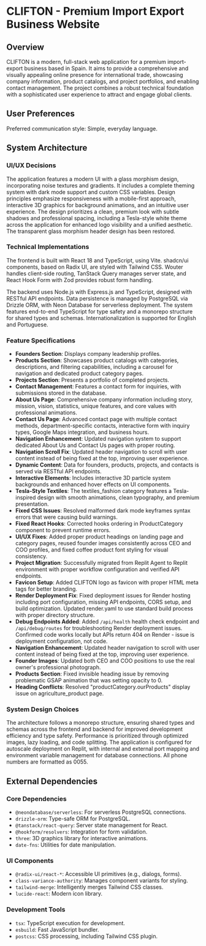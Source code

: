 # CLIFTON - Premium Import Export Business Website

## Overview
CLIFTON is a modern, full-stack web application for a premium import-export business based in Spain. It aims to provide a comprehensive and visually appealing online presence for international trade, showcasing company information, product catalogs, and project portfolios, and enabling contact management. The project combines a robust technical foundation with a sophisticated user experience to attract and engage global clients.

## User Preferences
Preferred communication style: Simple, everyday language.

## System Architecture

### UI/UX Decisions
The application features a modern UI with a glass morphism design, incorporating noise textures and gradients. It includes a complete theming system with dark mode support and custom CSS variables. Design principles emphasize responsiveness with a mobile-first approach, interactive 3D graphics for background animations, and an intuitive user experience. The design prioritizes a clean, premium look with subtle shadows and professional spacing, including a Tesla-style white theme across the application for enhanced logo visibility and a unified aesthetic. The transparent glass morphism header design has been restored.

### Technical Implementations
The frontend is built with React 18 and TypeScript, using Vite. shadcn/ui components, based on Radix UI, are styled with Tailwind CSS. Wouter handles client-side routing, TanStack Query manages server state, and React Hook Form with Zod provides robust form handling.

The backend uses Node.js with Express.js and TypeScript, designed with RESTful API endpoints. Data persistence is managed by PostgreSQL via Drizzle ORM, with Neon Database for serverless deployment. The system features end-to-end TypeScript for type safety and a monorepo structure for shared types and schemas. Internationalization is supported for English and Portuguese.

### Feature Specifications
- **Founders Section**: Displays company leadership profiles.
- **Products Section**: Showcases product catalogs with categories, descriptions, and filtering capabilities, including a carousel for navigation and dedicated product category pages.
- **Projects Section**: Presents a portfolio of completed projects.
- **Contact Management**: Features a contact form for inquiries, with submissions stored in the database.
- **About Us Page**: Comprehensive company information including story, mission, vision, statistics, unique features, and core values with professional animations.
- **Contact Us Page**: Advanced contact page with multiple contact methods, department-specific contacts, interactive form with inquiry types, Google Maps integration, and business hours.
- **Navigation Enhancement**: Updated navigation system to support dedicated About Us and Contact Us pages with proper routing.
- **Navigation Scroll Fix**: Updated header navigation to scroll with user content instead of being fixed at the top, improving user experience.
- **Dynamic Content**: Data for founders, products, projects, and contacts is served via RESTful API endpoints.
- **Interactive Elements**: Includes interactive 3D particle system backgrounds and enhanced hover effects on UI components.
- **Tesla-Style Textiles**: The textiles_fashion category features a Tesla-inspired design with smooth animations, clean typography, and premium presentation.
- **Fixed CSS Issues**: Resolved malformed dark mode keyframes syntax errors that were causing build warnings.
- **Fixed React Hooks**: Corrected hooks ordering in ProductCategory component to prevent runtime errors.
- **UI/UX Fixes**: Added proper product headings on landing page and category pages, reused founder images consistently across CEO and COO profiles, and fixed coffee product font styling for visual consistency.
- **Project Migration**: Successfully migrated from Replit Agent to Replit environment with proper workflow configuration and verified API endpoints.
- **Favicon Setup**: Added CLIFTON logo as favicon with proper HTML meta tags for better branding.
- **Render Deployment Fix**: Fixed deployment issues for Render hosting including port configuration, missing API endpoints, CORS setup, and build optimization. Updated render.yaml to use standard build process with proper directory structure.
- **Debug Endpoints Added**: Added `/api/health` health check endpoint and `/api/debug/routes` for troubleshooting Render deployment issues. Confirmed code works locally but APIs return 404 on Render - issue is deployment configuration, not code.
- **Navigation Enhancement**: Updated header navigation to scroll with user content instead of being fixed at the top, improving user experience.
- **Founder Images**: Updated both CEO and COO positions to use the real owner's professional photograph.
- **Products Section**: Fixed invisible heading issue by removing problematic GSAP animation that was setting opacity to 0.
- **Heading Conflicts**: Resolved "productCategory.ourProducts" display issue on agriculture_product page.

### System Design Choices
The architecture follows a monorepo structure, ensuring shared types and schemas across the frontend and backend for improved development efficiency and type safety. Performance is prioritized through optimized images, lazy loading, and code splitting. The application is configured for autoscale deployment on Replit, with internal and external port mapping and environment variable management for database connections. All phone numbers are formatted as 0055.

## External Dependencies

### Core Dependencies
- `@neondatabase/serverless`: For serverless PostgreSQL connections.
- `drizzle-orm`: Type-safe ORM for PostgreSQL.
- `@tanstack/react-query`: Server state management for React.
- `@hookform/resolvers`: Integration for form validation.
- `three`: 3D graphics library for interactive animations.
- `date-fns`: Utilities for date manipulation.

### UI Components
- `@radix-ui/react-*`: Accessible UI primitives (e.g., dialogs, forms).
- `class-variance-authority`: Manages component variants for styling.
- `tailwind-merge`: Intelligently merges Tailwind CSS classes.
- `lucide-react`: Modern icon library.

### Development Tools
- `tsx`: TypeScript execution for development.
- `esbuild`: Fast JavaScript bundler.
- `postcss`: CSS processing, including Tailwind CSS plugin.